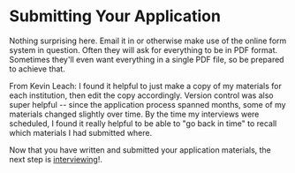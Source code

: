 # Submitting Your Application

Nothing surprising here. Email it in or otherwise make use of the online form
system in question. Often they will ask for everything to be in PDF
format. Sometimes they'll even want everything in a single PDF file, so be
prepared to achieve that.

From Kevin Leach: I found it helpful to just make a copy of my materials
for each institution, then edit the copy accordingly.  Version control
was also super helpful -- since the application process spanned months,
some of my materials changed slightly over time.  By the time my
interviews were scheduled, I found it really helpful to be able to "go
back in time" to recall which materials I had submitted where.

Now that you have written and submitted your application materials, the next step is [interviewing](interviewing.md)!.


